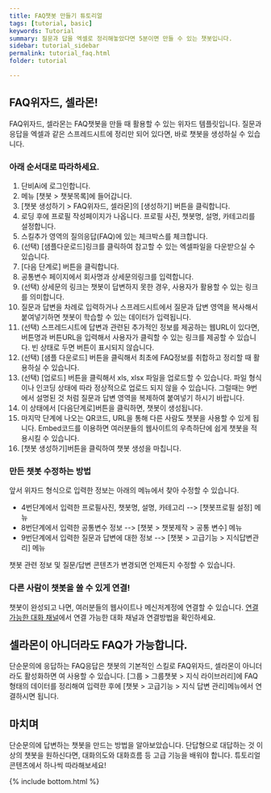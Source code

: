 ```yaml
---
title: FAQ챗봇 만들기 튜토리얼  
tags: [tutorial, basic]
keywords: Tutorial
summary: 질문과 답을 엑셀로 정리해놓았다면 5분이면 만들 수 있는 챗봇입니다.
sidebar: tutorial_sidebar
permalink: tutorial_faq.html
folder: tutorial

---
```


## FAQ위자드, 셀라몬!
FAQ위자드, 셀라몬는 FAQ챗봇을 만들 때 활용할 수 있는 위자드 템플릿입니다. 질문과 응답을 엑셀과 같은 스프레드시트에 정리만 되어 있다면, 바로 챗봇을 생성하실 수 있습니다.

### 아래 순서대로 따라하세요.

1. 단비Ai에 로그인합니다.
2. 메뉴 [챗봇 > 챗봇목록]에 들어갑니다.
3. [챗봇 생성하기 > FAQ위자드, 셀라몬]의 [생성하기] 버튼을 클릭합니다.
4. 로딩 후에 프로필 작성페이지가 나옵니다. 프로필 사진, 챗봇명, 설명, 카테고리를 설정합니다.
5. 스킬추가 영역의 질의응답(FAQ)에 있는 체크박스를 체크합니다.
6. (선택) [샘플다운로드]링크를 클릭하여 참고할 수 있는 엑셀파일을 다운받으실 수 있습니다.
7. [다음 단계로] 버튼을 클릭합니다.
8. 공통변수 페이지에서 회사명과 상세문의링크를 입력합니다.
9. (선택) 상세문의 링크는 챗봇이 답변하지 못한 경우, 사용자가 활용할 수 있는 링크를 의미합니다.
10. 질문과 답변을 차례로 입력하거나 스프레드시트에서 질문과 답변 영역을 복사해서 붙여넣기하면 챗봇이 학습할 수 있는 데이터가 입력됩니다. 
11. (선택) 스프레드시트에 답변과 관련된 추가적인 정보를 제공하는 웹URL이 있다면, 버튼명과 버튼URL을 입력해서 사용자가 클릭할 수 있는 링크를 제공할 수 있습니다. 빈 상태로 두면 버튼이 표시되지 않습니다.
12. (선택) [샘플 다운로드] 버튼을 클릭해서 최초에 FAQ정보를 취합하고 정리할 때 활용하실 수 있습니다. 
13. (선택) [업로드] 버튼을 클릭해서 xls, xlsx 파일을 업로드할 수 있습니다. 파일 형식이나 인코딩 상태에 따라 정상적으로 업로드 되지 않을 수 있습니다. 그럴때는 9번에서 설명된 것 처럼 질문과 답변 영역을 복제하여 붙여넣기 하시기 바랍니다.
14. 이 상태에서 [다음단계로]버튼을 클릭하면, 챗봇이 생성됩니다.
15. 마지막 단계에 나오는 QR코드, URL을 통해 다른 사람도 챗봇을 사용할 수 있게 됩니다. Embed코드를 이용하면 여러분들의 웹사이트의 우측하단에 쉽게 챗봇을 적용시킬 수 있습니다.
16. [챗봇 생성하기]버튼을 클릭하여 챗봇 생성을 마칩니다.

### 만든 챗봇 수정하는 방법
앞서 위자드 형식으로 입력한 정보는 아래의 메뉴에서 찾아 수정할 수 있습니다.
- 4번단계에서 입력한 프로필사진, 챗봇명, 설명, 카테고리 --> [챗봇프로필 설정] 메뉴
- 8번단계에서 입력한 공통변수 정보 --> [챗봇 > 챗봇제작 > 공통 변수] 메뉴
- 9번단계에서 입력한 질문과 답변에 대한 정보 --> [챗봇 > 고급기능 > 지식답변관리] 메뉴

챗봇 관련 정보 및 질문/답변 콘텐츠가 변경되면 언제든지 수정할 수 있습니다.

### 다른 사람이 챗봇을 쓸 수 있게 연결!
챗봇이 완성되고 나면, 여러분들의 웹사이트나 메신저계정에 연결할 수 있습니다. [연결 가능한 대화 채널](https://doc.danbee.ai/channel_connection_settings.html)에서 연결 가능한 대화 채널과 연결방법을 확인하세요.

## 셀라몬이 아니더라도 FAQ가 가능합니다.
단순문의에 응답하는 FAQ응답은 챗봇의 기본적인 스킬로 FAQ위자드, 셀라몬이 아니더라도 활성화하면 여 사용할 수 있습니다.
[그룹 > 그룹챗봇 > 지식 라이브러리]에 FAQ형태의 데이터를 정리해여 입력한 후에 [챗봇 > 고급기능 > 지식 답변 관리]메뉴에서 연결하시면 됩니다.


## 마치며
단순문의에 답변하는 챗봇을 만드는 방법을 알아보았습니다. 단답형으로 대답하는 것 이상의 챗봇을 원하신다면, 대화의도와 대화흐름 등 고급 기능을 배워야 합니다. 튜토리얼 콘텐츠에서 하나씩 따라해보세요!


{% include bottom.html %}
